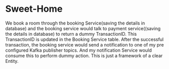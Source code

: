 # Sweet-Home
We book a room through the booking Service(saving the details in database) and the booking service would talk to payment service((saving the details in database) to return a dummy TransactionID. This TransactionID is updated in the Booking Service table. After the successful transaction, the booking service would send a notification to one of my pre configured Kafka publisher topics. And my notification Service would consume this to perform dummy action. This is just a framework of a clear Entity.
